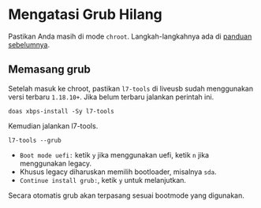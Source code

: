 # Mengatasi Grub Hilang

Pastikan Anda masih di mode `chroot`. Langkah-langkahnya ada di [panduan sebelumnya](chroot.md).

## Memasang grub

Setelah masuk ke chroot, pastikan `l7-tools` di liveusb sudah menggunakan versi terbaru `1.18.10+`. Jika belum terbaru jalankan perintah ini.

```
doas xbps-install -Sy l7-tools
```

Kemudian jalankan l7-tools.

```
l7-tools --grub
```

- `Boot mode uefi:` ketik `y` jika menggunakan uefi, ketik `n` jika menggunakan legacy.
- Khusus legacy diharuskan memilih bootloader, misalnya `sda`.
- `Continue install grub:`, ketik `y` untuk melanjutkan.

Secara otomatis grub akan terpasang sesuai bootmode yang digunakan.
